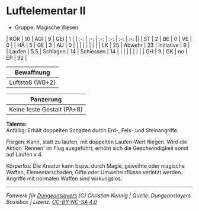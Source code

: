 # Luftelementar II  
- Gruppe: Magische Wesen  

| KÖR    | 10  | AGI      | 9  | GEI        | 1  |
| :-: | :-: | :-: | :-: | :-: | :-: ||
| ST     | 2   | BE       | 0  | VE         | 0  |
| HÄ     | 5   | GE       | 3  | AU         | 0  |
|        |     |          |    |            |    |
| LK     | 25  | Abwehr   | 23 | Initiative | 9  |
| Laufen | 5.5 | Schlagen | 14 | Schiessen  | 14 |
|        |     |          |    |            |    |
| GH     | 9   | GK       | no | EP         | 92 |


| Bewaffnung |
| --- |
| Luftstoß (WB+2) |


| Panzerung |
| --- |
| Keine feste Gestalt (PA+8) |


**Talente:**  
Anfällig: Erhält doppelten Schaden durch Erd-, Fels- und Steinangriffe.

Fliegen: Kann, statt zu laufen, mit doppelten Laufen-Wert fliegen. Wird die Aktion 'Rennen' im Flug ausgeführt, erhöht sich die Geschwindigkeit somit auf Laufen x 4.

Körperlos: Die Kreatur kann bspw. durch Magie, geweihte oder magische Waffen, Elementarschaden, Gifte oder Umwelteinflüsse verletzt werden. Angriffe mit normalen Waffen sind wirkungslos.





___
*Fanwerk für [Dungeonslayers](https://www.dungeonslayers.net/) (C) Christian Kennig | Quelle: Dungeonslayers Basisbox | Lizenz: [CC-BY-NC-SA 4.0](https://creativecommons.org/licenses/by-nc-sa/4.0/deed.de)*